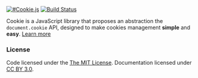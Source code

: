[![#Cookie.js](https://farm8.staticflickr.com/7362/9029606792_1e76c00d56_o.png "Is a simple library for manipulating cookies.")](http://evertton.github.com/cookiejs/)
[![Build Status](https://travis-ci.org/evertton/cookiejs.png)](https://travis-ci.org/evertton/cookiejs)

Cookie is a JavaScript library that proposes an abstraction the `document.cookie` API, designed to make cookies management **simple** and **easy**. [Learn more](http://evertton.github.io/cookiejs)

### License

Code licensed under the [The MIT License](http://evertton.mit-license.org).
Documentation licensed under [CC BY 3.0](http://creativecommons.org/licenses/by/3.0/).
